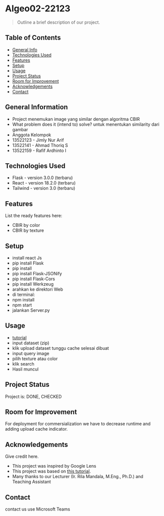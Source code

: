 # Algeo02-22123
> Outline a brief description of our project.

## Table of Contents
* [General Info](#general-information)
* [Technologies Used](#technologies-used)
* [Features](#features)
* [Setup](#setup)
* [Usage](#usage)
* [Project Status](#project-status)
* [Room for Improvement](#room-for-improvement)
* [Acknowledgements](#acknowledgements)
* [Contact](#contact)
<!-- * [License](#license) -->


## General Information
- Project menemukan image yang similar dengan algoritma CBIR
- What problem does it (intend to) solve? untuk menentukan similarity dari gambar
- Anggota Kelompok
- 13522123 - Jimly Nur Arif
- 13522141 - Ahmad Thoriq S
- 13522159 - Rafif Ardhinto I
<!-- You don't have to answer all the questions - just the ones relevant to your project. -->


## Technologies Used
- Flask  - version 3.0.0 (terbaru)
- React - version 18.2.0 (terbaru)
- Tailwind - version 3.0 (terbaru)


## Features
List the ready features here:
- CBIR by color
- CBIR by texture


## Setup
- install react Js
- pip install Flask
- pip install
- pip install Flask-JSONify
- pip install Flask-Cors
- pip install Werkzeug
- arahkan ke direktori Web
- di terminal:
- npm install
- npm start
- jalankan Server.py


## Usage
- [tutorial](https://youtu.be/fsf0D43lMIQ?si=f-i9THXBL1zlax_o)
- input dataset (zip)
- klik upload dataset tunggu cache selesai dibuat
- input query image
- pilih texture atau color
- klik search
- Hasil muncul

## Project Status
Project is: DONE, CHECKED


## Room for Improvement
For deployment for commersialization we have to decrease runtime and adding upload cache indicator.

## Acknowledgements
Give credit here.
- This project was inspired by Google Lens
- This project was based on [this tutorial](https://docs.google.com/document/d/1HVDyywnUdNz9hStgx5ZLqHypK89hWH8qfERJOiDw6KA/edit?pli=1).
- Many thanks to our Lecturer (Ir. Rila Mandala, M.Eng., Ph.D.) and Teaching Assistant


## Contact
contact us use Microsoft Teams
<!-- Optional -->
<!-- ## License -->
<!-- This project is open source and available under the [... License](). -->


